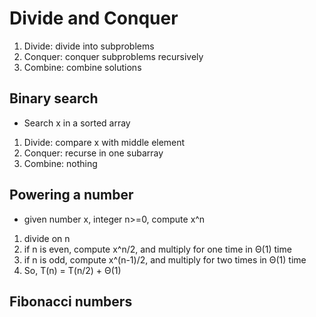 # Divide and Conquer
1. Divide: divide into subproblems
2. Conquer: conquer subproblems recursively
3. Combine: combine solutions

## Binary search
- Search x in a sorted array
1. Divide: compare x with middle element
2. Conquer: recurse in one subarray
3. Combine: nothing

## Powering a number
- given number x, integer n>=0, compute x^n
1. divide on n
2. if n is even, compute x^n/2, and multiply for one time in Θ(1) time
3. if n is odd, compute x^(n-1)/2, and multiply for two times in Θ(1) time
4. So, T(n) = T(n/2) + Θ(1)

## Fibonacci numbers

